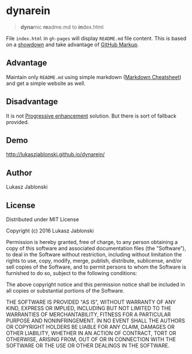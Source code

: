 # dynarein
> **dyna**mic **re**adme.md to **in**dex.html

File `index.html` in `gh-pages` will display `README.md` file content. This is based on a [showdown](https://github.com/showdownjs/showdown) and take advantage of [GitHub Markup](https://github.com/github/markup).

## Advantage
Maintain only `README.md` using simple markdown ([Markdown Cheatsheet](https://github.com/adam-p/markdown-here/wiki/Markdown-Cheatsheet)) and get a simple website as well.

## Disadvantage
It is not [Progressive enhancement](https://en.wikipedia.org/wiki/Progressive_enhancement) solution. But there is sort of fallback provided.

## Demo
http://lukaszjablonski.github.io/dynarein/

## Author
Lukasz Jablonski

## License
Distributed under MIT License

Copyright (c) 2016 Lukasz Jablonski


Permission is hereby granted, free of charge, to any person obtaining a copy
of this software and associated documentation files (the "Software"), to deal
in the Software without restriction, including without limitation the rights
to use, copy, modify, merge, publish, distribute, sublicense, and/or sell
copies of the Software, and to permit persons to whom the Software is
furnished to do so, subject to the following conditions:


The above copyright notice and this permission notice shall be included in
all copies or substantial portions of the Software.


THE SOFTWARE IS PROVIDED "AS IS", WITHOUT WARRANTY OF ANY KIND, EXPRESS OR
IMPLIED, INCLUDING BUT NOT LIMITED TO THE WARRANTIES OF MERCHANTABILITY,
FITNESS FOR A PARTICULAR PURPOSE AND NONINFRINGEMENT.  IN NO EVENT SHALL THE
AUTHORS OR COPYRIGHT HOLDERS BE LIABLE FOR ANY CLAIM, DAMAGES OR OTHER
LIABILITY, WHETHER IN AN ACTION OF CONTRACT, TORT OR OTHERWISE, ARISING FROM,
OUT OF OR IN CONNECTION WITH THE SOFTWARE OR THE USE OR OTHER DEALINGS IN
THE SOFTWARE.
